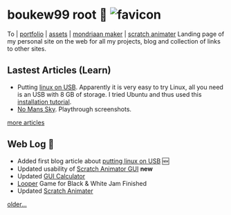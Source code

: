 # boukew99 root 🥦 ![favicon](favicon.ico)
To | [portfolio](portfolio.md) | [assets](assets) | [mondriaan maker](mondriaan_maker) | [scratch animater](scratch_animater)
Landing page of my personal site on the web for all my projects, blog and collection of links to other sites.


## Lastest Articles (Learn)
- Putting [linux on USB](articles/linux_on_usb). Apparently it is very easy to try Linux, all you need is an USB with 8 GB of storage. I tried Ubuntu and thus used this [installation tutorial](https://ubuntu.com/tutorials/install-ubuntu-desktop#1-overview).
- [No Mans Sky](articles/no_mans_sky). Playthrough screenshots.

[more articles](articles)

## Web Log 📰 
* Added first blog article about [putting linux on USB](blog/linux_on_usb.md) 🆕
* Updated usability of [Scratch Animator GUI](https://github.com/boukew99/scratch_animater/commit/529d77f303c51e972a268d4bce11f75f81636c1a) **new**
* Updated [GUI Calculator](https://github.com/boukew99/gui_calculator/commit/893f9abad4cd5fd17109b55dc9275cdcc5436551) 
* [Looper](https://howyoudoing.itch.io/looper) Game for Black & White Jam Finished 
* Updated [Scratch Animater](https://github.com/boukew99/scratch_animater)

[older...](web_log.md)


